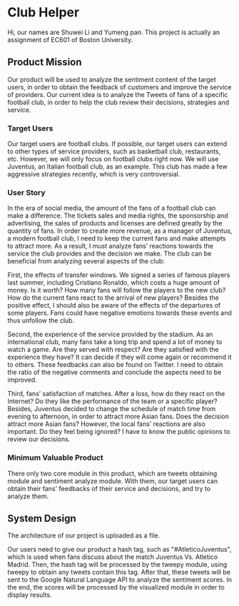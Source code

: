 # Club Helper
Hi, our names are Shuwei Li and Yumeng pan. This project is actually an assignment of EC601 of Boston University. 

## Product Mission
Our product will be used to analyze the sentiment content of the target users, in order to obtain the feedback of customers and improve the service of providers. Our current idea is to analyze the Tweets of fans of a specific football club, in order to help the club review their decisions, strategies and service.

### Target Users
Our target users are football clubs. If possible, our target users can extend to other types of service providers, such as basketball club, restaurants, etc. However, we will only focus on football clubs right now. We will use Juventus, an Italian football club, as an example. This club has made a few aggressive strategies recently, which is very controversial.

### User Story
In the era of social media, the amount of the fans of a football club can make a difference. The tickets sales and media rights, the sponsorship and advertising, the sales of products and licenses are defined greatly by the quantity of fans. In order to create more revenue, as a manager of Juventus, a modern football club, I need to keep the current fans and make attempts to attract more. As a result, I must analyze fans’ reactions towards the service the club provides and the decision we make. The club can be beneficial from analyzing several aspects of the club:

First, the effects of transfer windows.  We signed a series of famous players last summer, including Cristiano Ronaldo, which costs a huge amount of money. Is it worth? How many fans will follow the players to the new club? How do the current fans react to the arrival of new players? Besides the positive effect, I should also be aware of the effects of the departures of some players. Fans could have negative emotions towards these events and thus unfollow the club.

Second, the experience of the service provided by the stadium.  As an international club, many fans take a long trip and spend a lot of money to watch a game. Are they served with respect? Are they satisfied with the experience they have? It can decide if they will come again or recommend it to others. These feedbacks can also be found on Twitter. I need to obtain the ratio of the negative comments and conclude the aspects need to be improved.

Third, fans’ satisfaction of matches. After a loss, how do they react on the Internet? Do they like the performance of the team or a specific player? Besides, Juventus decided to change the schedule of match time from evening to afternoon, in order to attract more Asian fans. Does the decision attract more Asian fans? However, the local fans’ reactions are also important. Do they feel being ignored? I have to know the public opinions to review our decisions. 

### Minimum Valuable Product 
There only two core module in this product, which are tweets obtaining module and sentiment analyze module. With them, our target users can obtain their fans' feedbacks of their service and decisions, and try to analyze them.

## System Design
The architecture of our project is uploaded as a file. 

Our users need to give our product a hash tag, such as "#AtleticoJuventus", which is used when fans discuss about the match Juventus Vs. Atletico Madrid. Then, the hash tag will be processed by the tweepy module, using tweepy to obtain any tweets contain this tag. After that, these tweets will be sent to the Google Natural Language API to analyze the sentiment scores. In the end, the scores will be processed by the visualized module in order to display results.


